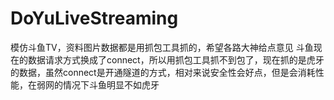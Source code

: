 # DoYuLiveStreaming
模仿斗鱼TV，资料图片数据都是用抓包工具抓的，希望各路大神给点意见
斗鱼现在的数据请求方式换成了connect，所以用抓包工具抓不到包了，现在抓的是虎牙的数据，虽然connect是开通隧道的方式，相对来说安全性会好点，但是会消耗性能，在弱网的情况下斗鱼明显不如虎牙
